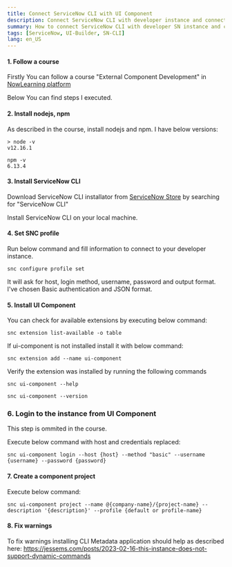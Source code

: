 ```yaml
---
title: Connect ServiceNow CLI with UI Component
description: Connect ServiceNow CLI with developer instance and connect UI Component
summary: How to connect ServiceNow CLI with developer SN instance and connect UI Component for UI Builder
tags: [ServiceNow, UI-Builder, SN-CLI]
lang: en_US
---
```


#### 1. Follow a course

Firstly You can follow a course "External Component Development" in [NowLearning platform ](https://nowlearning.servicenow.com/lxp/en/now-platform/now-platformname?id=learning_course_prev&course_id=38717dd9db7320d0785e2a591396199d)

Below You can find steps I executed.

#### 2. Install nodejs, npm

As described in the course, install nodejs and npm. I have below versions:

```
> node -v
v12.16.1
```

```
npm -v
6.13.4
```

#### 3. Install ServiceNow CLI

Download ServiceNow CLI installator from [ServiceNow Store](https://store.servicenow.com) by searching for "ServiceNow CLI"

Install ServiceNow CLI on your local machine.

#### 4. Set SNC profile

Run below command and fill information to connect to your developer instance.

`snc configure profile set`

It will ask for host, login method, username, password and output format.
I've chosen Basic authentication and JSON format.

#### 5. Install UI Component

You can check for available extensions by executing below command:

```
snc extension list-available -o table
```

If ui-component is not installed install it with below command:

```
snc extension add --name ui-component
```

Verify the extension was installed by running the following commands

`snc ui-component --help`

`snc ui-component --version`

### 6. Login to the instance from UI Component

This step is ommited in the course.

Execute below command with host and credentials replaced:

```
snc ui-component login --host {host} --method "basic" --username {username} --password {password}
```

#### 7. Create a component project

Execute below command:

```
snc ui-component project --name @{company-name}/{project-name} --description '{description}' --profile {default or profile-name}
```

#### 8. Fix warnings

To fix warnings installing CLI Metadata application should help as described here:
https://jessems.com/posts/2023-02-16-this-instance-does-not-support-dynamic-commands
